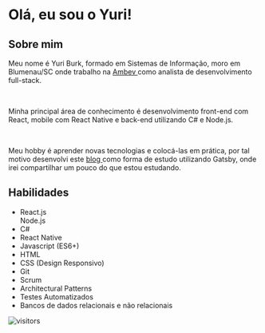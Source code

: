 <h1>Olá, eu sou o Yuri!</h1>

<h2>Sobre mim</h2>
        <p>
          Meu nome é Yuri Burk, formado em Sistemas de
          Informação, moro em Blumenau/SC onde trabalho na
          <a
            target="_blank"
            rel="noopener noreferrer"
            href="https://ambevtech.com.br/"
          >
            Ambev
          </a>
          como analista de desenvolvimento full-stack.
        </p>
        <br />
        <p>
          Minha principal área de conhecimento é desenvolvimento front-end com React, mobile com React Native e back-end utilizando C# e Node.js.
        </p>
        <br />
        <p>
          Meu hobby é aprender novas tecnologias e colocá-las em prática, por
          tal motivo desenvolvi este  <a
            target="_blank"
            rel="noopener noreferrer"
            href="https://burk.dev/"
          >
            blog
          </a> como forma de estudo utilizando
          Gatsby, onde irei compartilhar um pouco do que estou estudando.
        </p>

<h2>Habilidades</h2>
        <ul>
          <li>React.js</li
          <li>Node.js</li>
          <li>C#</li>
          <li>React Native</li>
          <li>Javascript (ES6+)</li>
          <li>HTML</li>
          <li>CSS (Design Responsivo)</li>
          <li>Git</li>
          <li>Scrum</li>
          <li>Architectural Patterns</li>
          <li>Testes Automatizados</li>
          <li>Bancos de dados relacionais e não relacionais</li>
        </ul>

![visitors](https://visitor-badge.glitch.me/badge?page_id=yuriburk.visitor-badge)
